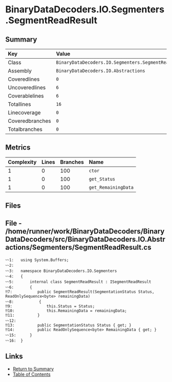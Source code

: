 ﻿# BinaryDataDecoders.IO.Segmenters.SegmentReadResult

## Summary

| Key             | Value                                                |
| :-------------- | :--------------------------------------------------- |
| Class           | `BinaryDataDecoders.IO.Segmenters.SegmentReadResult` |
| Assembly        | `BinaryDataDecoders.IO.Abstractions`                 |
| Coveredlines    | `0`                                                  |
| Uncoveredlines  | `6`                                                  |
| Coverablelines  | `6`                                                  |
| Totallines      | `16`                                                 |
| Linecoverage    | `0`                                                  |
| Coveredbranches | `0`                                                  |
| Totalbranches   | `0`                                                  |

## Metrics

| Complexity | Lines | Branches | Name                |
| :--------- | :---- | :------- | :------------------ |
| 1          | 0     | 100      | `ctor`              |
| 1          | 0     | 100      | `get_Status`        |
| 1          | 0     | 100      | `get_RemainingData` |

## Files

## File - /home/runner/work/BinaryDataDecoders/BinaryDataDecoders/src/BinaryDataDecoders.IO.Abstractions/Segmenters/SegmentReadResult.cs

```CSharp
〰1:   using System.Buffers;
〰2:   
〰3:   namespace BinaryDataDecoders.IO.Segmenters
〰4:   {
〰5:       internal class SegmentReadResult : ISegmentReadResult
〰6:       {
‼7:           public SegmentReadResult(SegmentationStatus Status, ReadOnlySequence<byte> remainingData)
〰8:           {
‼9:               this.Status = Status;
‼10:              this.RemainingData = remainingData;
‼11:          }
〰12:  
‼13:          public SegmentationStatus Status { get; }
‼14:          public ReadOnlySequence<byte> RemainingData { get; }
〰15:      }
〰16:  }
```

## Links

* [Return to Summary](Summary.md)
* [Table of Contents](../TOC.md)

